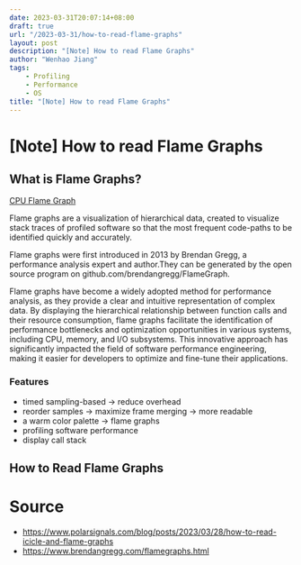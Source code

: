 ```yaml
---
date: 2023-03-31T20:07:14+08:00
draft: true
url: "/2023-03-31/how-to-read-flame-graphs"
layout: post
description: "[Note] How to read Flame Graphs"
author: "Wenhao Jiang"
tags:
    - Profiling
    - Performance
    - OS
title: "[Note] How to read Flame Graphs"
---
```


# [Note] How to read Flame Graphs

## What is Flame Graphs?

[CPU Flame Graph](https://www.brendangregg.com/FlameGraphs/cpu-mysql-updated.svg)

Flame graphs are a visualization of hierarchical data, created to visualize stack traces of profiled software so that the most frequent code-paths to be identified quickly and accurately.

Flame graphs were first introduced in 2013 by Brendan Gregg, a performance analysis expert and author.They can be generated by the open source program on  github.com/brendangregg/FlameGraph.

Flame graphs have become a widely adopted method for performance analysis, as they provide a clear and intuitive representation of complex data. By displaying the hierarchical relationship between function calls and their resource consumption, flame graphs facilitate the identification of performance bottlenecks and optimization opportunities in various systems, including CPU, memory, and I/O subsystems. This innovative approach has significantly impacted the field of software performance engineering, making it easier for developers to optimize and fine-tune their applications.

### Features
- timed sampling-based -> reduce overhead
- reorder samples -> maximize frame merging -> more readable
- a warm color palette -> flame graphs
- profiling software performance
- display call stack
## How to Read Flame Graphs

# Source

- https://www.polarsignals.com/blog/posts/2023/03/28/how-to-read-icicle-and-flame-graphs
- https://www.brendangregg.com/flamegraphs.html

